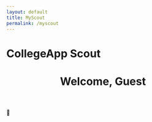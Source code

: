 ```yaml
---
layout: default
title: MyScout
permalink: /myscout
---
```


<head>
<meta charset="UTF-8">
<meta name="viewport" content="width=device-width, initial-scale=1.0">
<link rel="stylesheet" href="styling/scss/login.css">
<div id="titleContainer">
    <h1 id="title">CollegeApp Scout</h1>
</div>

<div class="background">

</div>
</head>
<body>
    <header>
        <h1 id="welcome-message">Welcome, Guest</h1>
    </header>
    <main>
        <title>Your Colleges</title>
        <!--POST USER'S COLLEGE LIST HERE-->
        <title>Search Colleges</title>
        <!--BUTTON TO UPDATE COLLEGES-->
        <!--POST FULL COLLEGE LIST HERE-->
        <div id="chatbot-icon">&#128172;</div>
    </main>
    <script>
        // Function to fetch username from the API
        async function fetchUsername() {
            try {
                const url = uri + '/api/users/'
                const response = await fetch(url); // Replace with your actual API endpoint
                const data = await response.json();
                return data.username; // Assuming the API response has a property 'username'
            } catch (error) {
                console.error('Error fetching username:', error);
                return null;
            }
        }
        // Update the welcome message after fetching the username
        async function updateWelcomeMessage() {
            const username = await fetchUsername();
            if (username) {
                // Update the content of the h1 element
                document.getElementById('welcome-message').textContent = `Welcome, ${username}`;
            } else {
                // Handle the case where fetching username fails
                document.getElementById('welcome-message').textContent = `Welcome, Guest`;
            }
        }
        // Call the function when the page loads or after a successful login
        window.onload = updateWelcomeMessage;
    </script>
</body>
